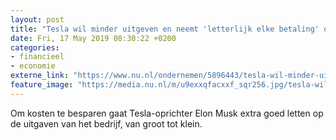 ```yaml
---
layout: post
title: "Tesla wil minder uitgeven en neemt 'letterlijk elke betaling' onder de loep"
date: Fri, 17 May 2019 08:30:22 +0200
categories: 
- financieel 
- economie 
externe_link: "https://www.nu.nl/ondernemen/5896443/tesla-wil-minder-uitgeven-en-neemt-letterlijk-elke-betaling-onder-de-loep.html"
feature_image: "https://media.nu.nl/m/u9exxqfacxxf_sqr256.jpg/tesla-wil-minder-uitgeven-en-neemt-letterlijk-elke-betaling-onder-de-loep.jpg"
---
```


Om kosten te besparen gaat Tesla-oprichter Elon Musk extra goed letten op de uitgaven van het bedrijf, van groot tot klein.
